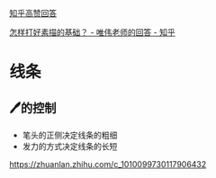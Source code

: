 [知乎高赞回答](https://www.zhihu.com/question/40335735/answer/614789465)

[怎样打好素描的基础？ - 唯伟老师的回答 - 知乎 ](https://www.zhihu.com/question/26444779/answer/459808155)



# 线条

## 🖊的控制

* 笔头的正侧决定线条的粗细
* 发力的方式决定线条的长短

https://zhuanlan.zhihu.com/c_1010099730117906432